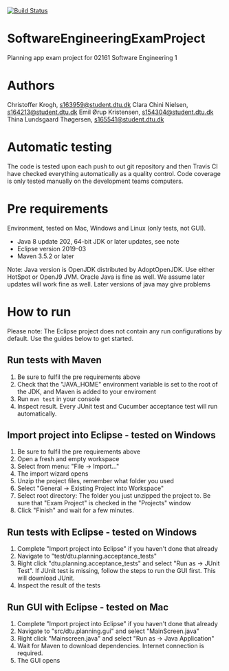 [![Build Status](https://travis-ci.com/ChristofferKrogh/SoftwareEngineeringExamProject.svg?token=zvbHMxD5bkzRoESesxKQ&branch=master)](https://travis-ci.com/ChristofferKrogh/SoftwareEngineeringExamProject)

# SoftwareEngineeringExamProject

Planning app exam project for 02161 Software Engineering 1


# Authors

Christoffer Krogh, s163959@student.dtu.dk
Clara Chini Nielsen, s164213@student.dtu.dk
Emil Ørup Kristensen, s154304@student.dtu.dk
Thina Lundsgaard Thøgersen, s165541@student.dtu.dk


# Automatic testing

The code is tested upon each push to out git repository and then Travis CI have checked everything automatically as a quality control. Code coverage is only tested manually on the development teams computers.


# Pre requirements

Environment, tested on Mac, Windows and Linux (only tests, not GUI).

* Java 8 update 202, 64-bit JDK or later updates, see note
* Eclipse version 2019-03
* Maven 3.5.2 or later

Note: Java version is OpenJDK distributed by AdoptOpenJDK. Use either HotSpot or OpenJ9 JVM. Oracle Java is fine as well. We assume later updates will work fine as well. Later versions of java may give problems

# How to run

Please note: The Eclipse project does not contain any run configurations by default. Use the guides below to get started.


## Run tests with Maven

1. Be sure to fulfil the pre requirements above
2. Check that the "JAVA_HOME" environment variable is set to the root of the JDK, and Maven is added to your enviroment
3. Run `mvn test` in your console
4. Inspect result. Every JUnit test and Cucumber acceptance test will run automatically.


## Import project into Eclipse - tested on Windows
1. Be sure to fulfil the pre requirements above
2. Open a fresh and empty workspace
3. Select from menu: "File -> Import..."
4. The import wizard opens
5. Unzip the project files, remember what folder you used
6. Select "General -> Existing Project into Workspace"
7. Select root directory: The folder you just unzipped the project to. Be sure that "Exam Project" is checked in the "Projects" window
8. Click "Finish" and wait for a few minutes.


## Run tests with Eclipse - tested on Windows

1. Complete "Import project into Eclipse" if you haven't done that already
2. Navigate to "test/dtu.planning.acceptance_tests"
3. Right click "dtu.planning.acceptance_tests" and select "Run as -> JUnit Test". If JUnit test is missing, follow the steps to run the GUI first. This will download JUnit.
4. Inspect the result of the tests


## Run GUI with Eclipse - tested on Mac

1. Complete "Import project into Eclipse" if you haven't done that already
2. Navigate to "src/dtu.planning.gui" and select "MainScreen.java"
3. Right click "Mainscreen.java" and select "Run as -> Java Application"
4. Wait for Maven to download dependencies. Internet connection is required.
5. The GUI opens
